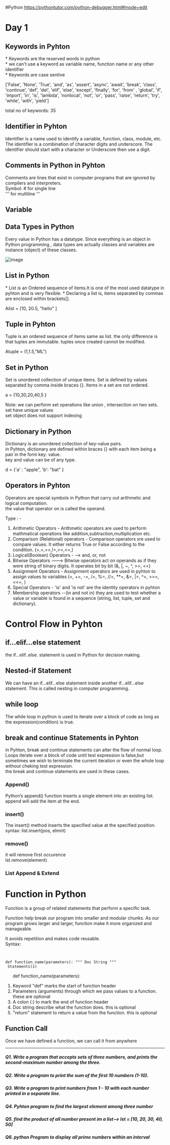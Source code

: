 #Python  https://pythontutor.com/python-debugger.html#mode=edit
<h1> Day 1 </h1>
<h2> Keywords in Pyhton </h2>
<p>
* Keywords are the reserved words in python <br>
* we can't use a keyword as variable name, function name or any other identifier <br>
* Keywords are case sentive <br>
</p>

['False', 'None', 'True', 'and', 'as', 'assert', 'async', 'await', 'break', 'class', 'continue', 'def', 'del', 'elif', 'else', 'except', 'finally', 'for', 'from'
, 'global', 'if', 'import', 'in', 'is', 'lambda', 'nonlocal', 'not', 'or', 'pass', 'raise', 'return', 'try', 'while', 'with', 'yield']

 total no of keywords: 35
 
 
 <h2> Identifier in Pyhton </h2>
 <p> 
 Identifier is a name used to identify a variable, function, class, module, etc. The identifier is a combination of character digits and underscore. The identifier should start with a character or Underscore then use a digit. 
</p>
 
 <h2> Comments in Python in Pyhton </h2> 
 <p> Comments are lines that exist in computer programs that are ignored by compilers and interpreters. <br>
 Symbol: # for single line <br>
 ''' for multiline ''' <br>
 
 </p>
 
 <h2> Variable </h2>
 <h2> Data Types in Python </h2>
 <p> 
 Every value in Python has a datatype. Since everything is an object in Python programming , data types are actually classes and variables are instance (object) of these classes. 
 </p>
 
 ![image](https://user-images.githubusercontent.com/95286756/215192704-243a05d1-94e1-4888-9694-9112eecd247d.png)
 
 
 <h2> List in Python </h2> 
 <p> 
 * List is an Ordered sequence of items.It is one of the most used datatype in pyhton and is very flexible.
 * Declaring  a list is, items separated by commas are enclosed within brackets[].
 </p>
  Alist = [10, 20.5, "hello" ]
 
<h2> Tuple in Pyhton </h2>
<p>
Tuple is an ordered sequence of items same as list. the only difference is that tuples are immutable.
tuples once created cannot be modified. </p>
Atuple =  (1,1.5,"ML")

<h2> Set in Python </h2>
<p>
 Set is unordered collection of unique items. Set is defined by values separated by comma inside braces {}. Items in a set are not ordered. 
 </p>
 
 a = {10,30,20,40,5 }
 
<p> Note: we can perform set operations like  union , intersection on two sets. set have unique values <br>
set object does not support indexing </p>

<h2> Dictionary in Python </h2>
 <p> Dictionary is an unordered collection of key-value pairs. <br>
  in Pyhton, dictionary are defined within braces {} with each item being a pair in the form key: value. <br> key and value can be of any type.
  
 </p>
 
 d = {'a' : "apple", 'b': "bat" }


<h2> Operators in Pyhton </h2>
<p> Operators are special symbols in Python that carry out arithmetic and logical computation. <br> 
the value that operator on is called the operand.

Type : -

1. Arithmetic Operators  - <p2> Arithmetic operators are used to perform mathmatical operations like addition,subtraction,multiplication etc.<br>
2. Comparison (Relational) operators - Comparison operators sre used to compare values. It either returns True or False according to the condition. (>,<,==,!=,>=,<=,) <br>
3. Logical(Boolean) Operators - --> and, or, not  <br>
4. Bitwise Operators ---> Bitwise operators act on operands as if they were string of binary digits. It operates bit by bit (&, |, ~, ^, >>, <<) <br>
5. Assignment Operators - Assignment operators are used in pyhton to assign values to variables (=, +=, -=, /=, %=, //=, **=, &=, |=, ^=, >>=, <<=, ) <br>
6. Special Operators - 'is' and 'is not' are the identity operators in pyhton  <br>
7. Membership operators --(in and not in)  they are used to test whether a value or variable is found in a sequence (string, list, tuple, set and dictionary). <br>


</p>


<h1> Control Flow in Pyhton </h1>
<h2> if...elif...else statement </h2>
<p> the if...elif..else. statement is used in Python for decision making. </p>


 <h2> Nested-if Statement </h2>
 <p> We can have an if…elif…else statement inside another if…elif…else statement. This is called nesting in computer programming. </p>
 
 
 <h2> while loop </h2>
 <p> The while loop in python is used to iterate over a block of code as long as the expression(condition) is true.
  
  
<h2> break and continue Statements in Pyhton </h5> 
<p>
in Pyhton, break and continue statements can alter the flow of normal loop. <br>
Loops iterate over a block of code until test expression is false,but sometimes we wish to terminate the current iteration or even the whole loop without cheking test expression. <br>
the break and continue statements are used in these cases.
</p>

<h3> Append() </h3>
<p3> Python’s append() function inserts a single element into an existing list. append will add the item at the end. </p3>
 
 <h3>  insert() </h3>
 <p3> The insert() method inserts the specified value at the specified position. <br>
  syntax: list.insert(pos, elmnt)
 </p3>

<h3> remove() </h3>
<p3>  it will remove first occurence <br>
lst.remove(element)
 </p3>
 
 <h3>  List Append & Extend  </h3>


<h1> Function in Python </h1>
<p>

Function is a group of related statements that perform a specific task. <br>

Function help break our program into smaller and modular chunks. As our program grows larger and larger, function make it more organized and manageable. <br>

It avoids repetition and makes code reusable. <br>
Syntax: 
  <code>

def function_name(parameters): 
 """ 
 Doc String 
 """ <br>
 Statements(s) 
 </code>
  
 <ol> 

def function_name(parameters): 
 <li> Keyword "def" marks the start of function header </li>
 <li> Parameters (arguments) through which we pass values to a function. these are optional </li>
  <li> A colon (:) to mark the end of function header </li>
   <li> Doc string describe what the function does. this is optional </li>
    <li> "return" statement to return a value from the function. this is optional</li>
 </ol>
 
 
 </p>

 <h2> Function Call </h2>
 <p> Once we have defined a function, we can call it from anywhere </p>
 
------------------------------------------------------------------------------------------------------------------------
<h5> Q1. Write a program that accepts sets of three numbers, and prints the second-maximum number among the three. </h5>
<h5> Q2. Write a program to print the sum of the first 10 numbers (1-10). </h5>
<h5> Q3. Write a program to print numbers from 1 - 10 with each number printed in a separate line. </h5>
 <h5> Q4. Pyhton program to find the largest element among three number </h5>
 <h5> Q5. find the product of all number present im a list-->
lst = [10, 20, 30, 40, 50] </h5>

<h5> Q6. python Program to display all prime numbers within an interval
</h5>

 
